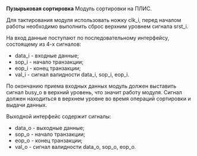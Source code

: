 __Пузырьковая сортировка__
Модуль сортировки на ПЛИС.

Для тактирования модуля использовать ножку clk_i, перед началом работы необходимо выполнить сброс
верхним уровнем сигнала srst_i. 

На вход данные поступают по последовательному интерфейсу, состоящему из 4-х сигналов:
* data_i - входные данные;
* sop_i  - начало транзакции;
* eop_i  - конец транзакции;
* val_i  - сигнал валидности data_i, sop_i, eop_i.

По окончанию приема входных данных модуль должен выставить сигнал busy_o в верхний уровень,
что значит работу модуля. Сигнал должен находиться в верхнем уровне во время операций сортировки
и выдачи данных.

Выходной интерфейс содержит сигналы:
* data_o - выходные данные;
* sop_o  - начало транзакции;
* eop_o  - конец транзакции;
* val_o  - сигнал валидности data_o, sop_o, eop_o.

